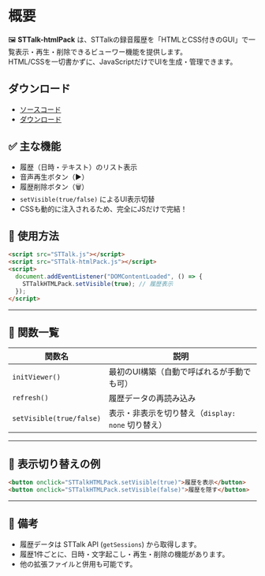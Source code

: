 # 概要

🖼️ **STTalk-htmlPack** は、STTalkの録音履歴を「HTMLとCSS付きのGUI」で一覧表示・再生・削除できるビューワー機能を提供します。  
HTML/CSSを一切書かずに、JavaScriptだけでUIを生成・管理できます。

## ダウンロード

- [ソースコード](https://github.com/da-wa33/STTalk/blob/main/Packs/STTalk-htmlPack.js)
- [ダウンロード](https://github.com/da-wa33/STTalk/releases/latest)

## ✅ 主な機能

- 履歴（日時・テキスト）のリスト表示
- 音声再生ボタン（▶）
- 履歴削除ボタン（🗑）
- `setVisible(true/false)` によるUI表示切替
- CSSも動的に注入されるため、完全にJSだけで完結！



## 🚀 使用方法

```html
<script src="STTalk.js"></script>
<script src="STTalk-htmlPack.js"></script>
<script>
  document.addEventListener("DOMContentLoaded", () => {
    STTalkHTMLPack.setVisible(true); // 履歴表示
  });
</script>
```

---

## 🔧 関数一覧

| 関数名 | 説明 |
|--------|------|
| `initViewer()` | 最初のUI構築（自動で呼ばれるが手動でも可） |
| `refresh()` | 履歴データの再読み込み |
| `setVisible(true/false)` | 表示・非表示を切り替え（`display: none` 切り替え） |

---

## 🧩 表示切り替えの例

```html
<button onclick="STTalkHTMLPack.setVisible(true)">履歴を表示</button>
<button onclick="STTalkHTMLPack.setVisible(false)">履歴を隠す</button>
```

---

## 📁 備考

- 履歴データは STTalk API (`getSessions`) から取得します。
- 履歴1件ごとに、日時・文字起こし・再生・削除の機能があります。
- 他の拡張ファイルと併用も可能です。
